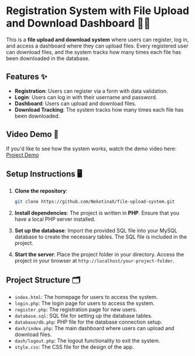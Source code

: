 # Registration System with File Upload and Download Dashboard 📂🚀

This is a **file upload and download system** where users can register, log in, and access a dashboard where they can upload files. Every registered user can download files, and the system tracks how many times each file has been downloaded in the database.

## Features ✨

- **Registration**: Users can register via a form with data validation.
- **Login**: Users can log in with their username and password.
- **Dashboard**: Users can upload and download files.
- **Download Tracking**: The system tracks how many times each file has been downloaded.

## Video Demo 🎥
If you'd like to see how the system works, watch the demo video here: [Project Demo](https://youtu.be/4U03A45RPcQ?si=VL_NAM9hRu1ANcNs)



## Setup Instructions 🖥️

1. **Clone the repository**:
   ```bash
   git clone https://github.com/NekotinaX/file-upload-system.git
   ```

2. **Install dependencies**:
   The project is written in **PHP**. Ensure that you have a local PHP server installed.

3. **Set up the database**:
   Import the provided SQL file into your MySQL database to create the necessary tables. The SQL file is included in the project.

4. **Start the server**:
   Place the project folder in your directory. Access the project in your browser at `http://localhost/your-project-folder`.

## Project Structure 🗂️

- `index.html`: The homepage for users to access the system.
- `login.php`: The login page for users to access the system.
- `register.php`: The registration page for new users.
- `database.sql`: SQL file for setting up the database tables.
- `database/db.php`: PHP file for the database connection setup.
- `dash/index.php`: The main dashboard where users can upload and download files.
- `dash/logout.php`: The logout functionality to exit the system.
- `style.css`: The CSS file for the design of the app.

